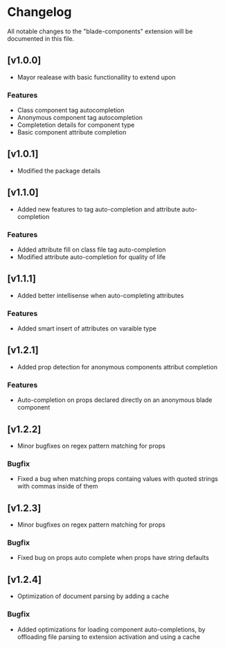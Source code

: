 # Changelog

All notable changes to the "blade-components" extension will be documented in this file.

## [v1.0.0]

- Mayor realease with basic functionallity to extend upon

### Features

- Class component tag autocompletion
- Anonymous component tag autocompletion
- Completetion details for component type
- Basic component attribute completion

## [v1.0.1]

- Modified the package details

## [v1.1.0]

- Added new features to tag auto-completion and attribute auto-completion

### Features

- Added attribute fill on class file tag auto-completion
- Modified attribute auto-completion for quality of life

## [v1.1.1]

- Added better intellisense when auto-completing attributes

### Features

- Added smart insert of attributes on varaible type

## [v1.2.1]

- Added prop detection for anonymous components attribut completion

### Features

- Auto-completion on props declared directly on an anonymous blade component

## [v1.2.2]

- Minor bugfixes on regex pattern matching for props

### Bugfix

- Fixed a bug when matching props containg values with quoted strings with commas inside of them

## [v1.2.3]

- Minor bugfixes on regex pattern matching for props

### Bugfix

- Fixed bug on props auto complete when props have string defaults

## [v1.2.4]

- Optimization of document parsing by adding a cache

### Bugfix

- Added optimizations for loading component auto-completions, by offloading file parsing to extension activation and using a cache